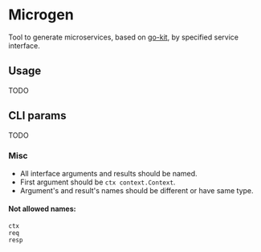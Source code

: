 # Microgen

Tool to generate microservices, based on [go-kit](https://gokit.io/), by specified service interface.

## Usage
TODO
## CLI params
TODO
### Misc

* All interface arguments and results should be named.
* First argument should be `ctx context.Context`.
* Argument's and result's names should be different or have same type.

#### Not allowed names:
```
ctx
req
resp
```